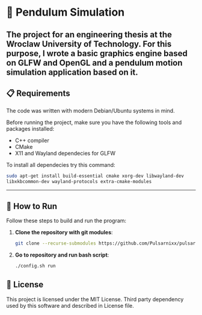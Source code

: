 # 🌟 Pendulum Simulation

The project for an engineering thesis at the Wroclaw University of Technology. 
For this purpose, I wrote a basic graphics engine based on GLFW and OpenGL and a pendulum motion simulation application based on it.
---
## 📋 Requirements

The code was written with modern Debian/Ubuntu systems in mind.

Before running the project, make sure you have the following tools and packages installed:
* C++ compiler
* CMake
* X11 and Wayland dependecies for GLFW

To install all dependecies try this command:
```bash
sudo apt-get install build-essential cmake xorg-dev libwayland-dev
libxkbcommon-dev wayland-protocols extra-cmake-modules
```
---

## 🚀 How to Run

Follow these steps to build and run the program:

1. **Clone the repository with git modules**:
   ```bash
   git clone --recurse-submodules https://github.com/Pulsarnixx/pulsarEngine.git
   ```
2. **Go to repository and run bash script**:
   ```bash
   ./config.sh run
   ```
 ## 📄 License
 This project is licensed under the MIT License. Third party dependency used by this software and described in License file.

